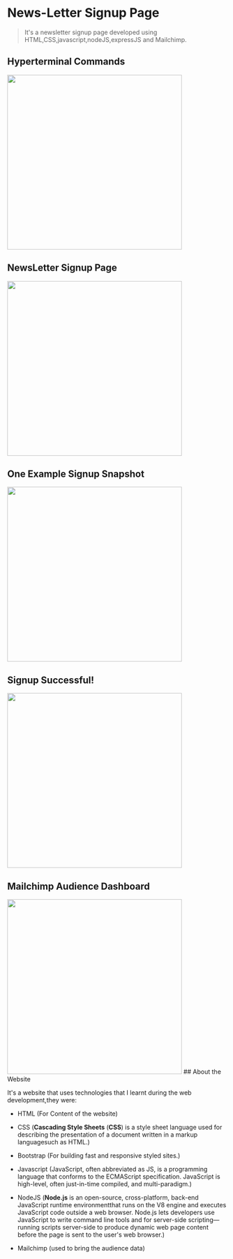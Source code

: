  # News-Letter Signup Page
    
  > It's a newsletter signup page developed using HTML,CSS,javascript,nodeJS,expressJS and Mailchimp.
    
   ##  Hyperterminal Commands
    
 <img src="https://user-images.githubusercontent.com/75598643/118359134-a1911700-b59f-11eb-95e5-21ce7408db34.png" height='400'>
 
  ##  NewsLetter Signup Page

<img src="https://user-images.githubusercontent.com/75598643/118359179-ee74ed80-b59f-11eb-82ce-6b71e9baab6b.png" height='400'>

 ##  One Example Signup Snapshot
 
   <img src="https://user-images.githubusercontent.com/75598643/118359197-0187bd80-b5a0-11eb-98e4-59ae1e055a28.png" height='400'>
   
   ##  Signup Successful!
    
   <img src="https://user-images.githubusercontent.com/75598643/118359209-15332400-b5a0-11eb-9696-b069b214cc1e.png" height='400'>
   
   ## Mailchimp Audience Dashboard
    
<img src="https://user-images.githubusercontent.com/75598643/118359225-2d0aa800-b5a0-11eb-859c-8a72dcd0829b.png" height='400'>
 ## About the Website
    
  It's a  website that uses technologies that I learnt during the web development,they were:
    

  - HTML  (For Content of the website)
    
  - CSS      (**Cascading Style Sheets** (**CSS**) is a style sheet language used for describing the presentation of a document written in a markup languagesuch as HTML.)
    
  - Bootstrap  (For building fast and responsive styled sites.)
    
 - Javascript  (JavaScript, often abbreviated as JS, is a programming language that conforms to the ECMAScript specification. JavaScript is high-level, often just-in-time compiled, and multi-paradigm.)

  - NodeJS (**Node.js** is an open-source, cross-platform, back-end  JavaScript runtime environmentthat runs on the V8 engine and executes JavaScript code outside a web browser. Node.js lets developers use JavaScript to write command line tools and for server-side scripting—running scripts server-side to produce dynamic web page content before the page is sent to the user's web browser.)
    
  - Mailchimp (used to bring the audience data)


